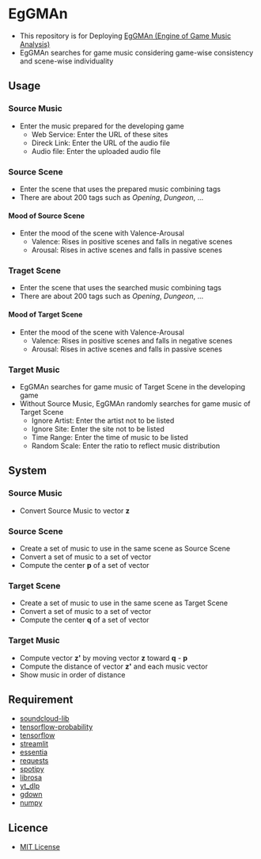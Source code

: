 # EgGMAn
- This repository is for Deploying [EgGMAn (Engine of Game Music Analysis)](https://eggman.streamlit.app)
- EgGMAn searches for game music considering game-wise consistency and scene-wise individuality

## Usage
### Source Music
- Enter the music prepared for the developing game
  - Web Service: Enter the URL of these sites
  - Direck Link: Enter the URL of the audio file
  - Audio file: Enter the uploaded audio file

### Source Scene
- Enter the scene that uses the prepared music combining tags
- There are about 200 tags such as _Opening_, _Dungeon_, ...

#### Mood of Source Scene
- Enter the mood of the scene with Valence-Arousal
  - Valence: Rises in positive scenes and falls in negative scenes
  - Arousal: Rises in active scenes and falls in passive scenes

### Traget Scene
- Enter the scene that uses the searched music combining tags
- There are about 200 tags such as _Opening_, _Dungeon_, ...

#### Mood of Target Scene
- Enter the mood of the scene with Valence-Arousal
  - Valence: Rises in positive scenes and falls in negative scenes
  - Arousal: Rises in active scenes and falls in passive scenes

### Target Music
- EgGMAn searches for game music of Target Scene in the developing game
- Without Source Music, EgGMAn randomly searches for game music of Target Scene
  - Ignore Artist: Enter the artist not to be listed
  - Ignore Site: Enter the site not to be listed
  - Time Range: Enter the time of music to be listed
  - Random Scale: Enter the ratio to reflect music distribution

## System
### Source Music
- Convert Source Music to vector __z__

### Source Scene
- Create a set of music to use in the same scene as Source Scene
- Convert a set of music to a set of vector
- Compute the center __p__ of a set of vector

### Target Scene
- Create a set of music to use in the same scene as Target Scene
- Convert a set of music to a set of vector
- Compute the center __q__ of a set of vector

### Target Music
- Compute vector __z'__ by moving vector __z__ toward __q__ - __p__
- Compute the distance of vector __z'__ and each music vector
- Show music in order of distance

## Requirement
* [soundcloud-lib](https://github.com/thedtvn/soundcloud-lib)
* [tensorflow-probability](https://www.tensorflow.org/probability)
* [tensorflow](https://www.tensorflow.org)
* [streamlit](https://streamlit.io)
* [essentia](https://essentia.upf.edu)
* [requests](https://requests.readthedocs.io)
* [spotipy](https://spotipy.readthedocs.io)
* [librosa](https://librosa.org)
* [yt_dlp](https://github.com/yt-dlp/yt-dlp)
* [gdown](https://github.com/wkentaro/gdown)
* [numpy](https://numpy.org)

## Licence
* [MIT License](https://en.wikipedia.org/wiki/MIT_License)
